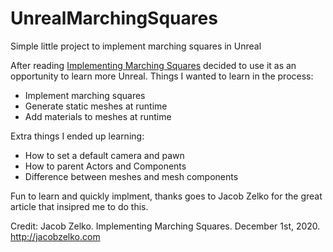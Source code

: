 # UnrealMarchingSquares
Simple little project to implement marching squares in Unreal

After reading [Implementing Marching Squares](http://jacobzelko.com/marching-squares/) decided to use it as an opportunity to learn more Unreal. Things I wanted to learn in the process:

* Implement marching squares
* Generate static meshes at runtime
* Add materials to meshes at runtime 

Extra things I ended up learning:

* How to set a default camera and pawn
* How to parent Actors and Components
* Difference between meshes and mesh components

Fun to learn and quickly implment, thanks goes to Jacob Zelko for the great article that insipred me to do this. 

Credit:
Jacob Zelko. Implementing Marching Squares. December 1st, 2020. http://jacobzelko.com
